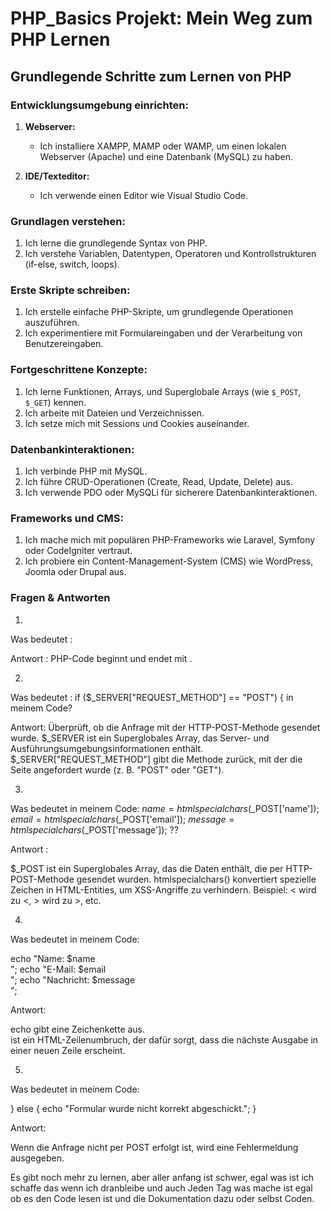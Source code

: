 # PHP_Basics Projekt: Mein Weg zum PHP Lernen

## Grundlegende Schritte zum Lernen von PHP

### Entwicklungsumgebung einrichten:

1. **Webserver:**
   - Ich installiere XAMPP, MAMP oder WAMP, um einen lokalen Webserver (Apache) und eine Datenbank (MySQL) zu haben.

2. **IDE/Texteditor:**
   - Ich verwende einen Editor wie Visual Studio Code.

### Grundlagen verstehen:

1. Ich lerne die grundlegende Syntax von PHP.
2. Ich verstehe Variablen, Datentypen, Operatoren und Kontrollstrukturen (if-else, switch, loops).

### Erste Skripte schreiben:

1. Ich erstelle einfache PHP-Skripte, um grundlegende Operationen auszuführen.
2. Ich experimentiere mit Formulareingaben und der Verarbeitung von Benutzereingaben.

### Fortgeschrittene Konzepte:

1. Ich lerne Funktionen, Arrays, und Superglobale Arrays (wie `$_POST`, `$_GET`) kennen.
2. Ich arbeite mit Dateien und Verzeichnissen.
3. Ich setze mich mit Sessions und Cookies auseinander.

### Datenbankinteraktionen:

1. Ich verbinde PHP mit MySQL.
2. Ich führe CRUD-Operationen (Create, Read, Update, Delete) aus.
3. Ich verwende PDO oder MySQLi für sicherere Datenbankinteraktionen.

### Frameworks und CMS:

1. Ich mache mich mit populären PHP-Frameworks wie Laravel, Symfony oder CodeIgniter vertraut.
2. Ich probiere ein Content-Management-System (CMS) wie WordPress, Joomla oder Drupal aus.


### Fragen & Antworten
1.

Was bedeutet : <?php & ?>

Antwort : PHP-Code beginnt und endet mit <?php und ?>.

2.

Was bedeutet : if ($_SERVER["REQUEST_METHOD"] == "POST") { in meinem Code?

Antwort: 
Überprüft, ob die Anfrage mit der HTTP-POST-Methode gesendet wurde.
$_SERVER ist ein Superglobales Array, das Server- und Ausführungsumgebungsinformationen enthält.
$_SERVER["REQUEST_METHOD"] gibt die Methode zurück, mit der die Seite angefordert wurde (z. B. "POST" oder "GET").

3.

Was bedeutet in meinem Code: 
$name = htmlspecialchars($_POST['name']);
$email = htmlspecialchars($_POST['email']);
$message = htmlspecialchars($_POST['message']);
??

Antwort : 

$_POST ist ein Superglobales Array, das die Daten enthält, die per HTTP-POST-Methode gesendet wurden.
htmlspecialchars() konvertiert spezielle Zeichen in HTML-Entities, um XSS-Angriffe zu verhindern.
Beispiel: < wird zu &lt;, > wird zu &gt;, etc.

4.

Was bedeutet in meinem Code:

echo "Name: $name<br>";
echo "E-Mail: $email<br>";
echo "Nachricht: $message<br>";

Antwort:

echo gibt eine Zeichenkette aus.
<br> ist ein HTML-Zeilenumbruch, der dafür sorgt, dass die nächste Ausgabe in einer neuen Zeile erscheint.

5.

Was bedeutet in meinem Code:

} else {
    echo "Formular wurde nicht korrekt abgeschickt.";
}

Antwort:

Wenn die Anfrage nicht per POST erfolgt ist, wird eine Fehlermeldung ausgegeben.

Es gibt noch mehr zu lernen, aber aller anfang ist schwer, egal was ist ich schaffe das wenn ich dranbleibe und auch Jeden Tag was mache ist egal ob es den Code lesen ist und die Dokumentation dazu oder selbst Coden.



